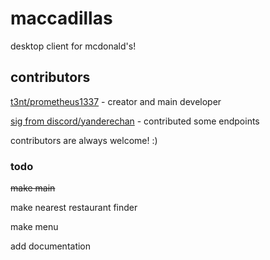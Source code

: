 # maccadillas
desktop client for mcdonald's!

## contributors

[t3nt/prometheus1337](https://github.com/prometheus1337) - creator and main developer

[sig from discord/yanderechan](https://github.com/yc8690347) - contributed some endpoints

contributors are always welcome! :)

### todo

~~make main~~

make nearest restaurant finder

make menu

add documentation
